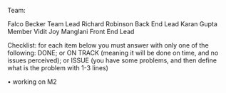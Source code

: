 Team:

Falco Becker Team Lead
Richard Robinson Back End Lead
Karan Gupta Member
Vidit Joy Manglani Front End Lead




 Checklist:  for each item below you must answer with only one of the following: DONE; or ON TRACK (meaning it will be done on time, and no issues perceived); or ISSUE (you have some problems, and then define what is the problem with 1-3 lines)

•	working on M2

